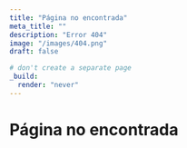 ```yaml
---
title: "Página no encontrada"
meta_title: ""
description: "Error 404"
image: "/images/404.png"
draft: false

# don't create a separate page
_build:
  render: "never"
---
```


# Página no encontrada